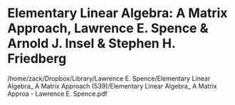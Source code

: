# Elementary Linear Algebra: A Matrix Approach, Lawrence E. Spence & Arnold J. Insel & Stephen H. Friedberg

/home/zack/Dropbox/Library/Lawrence E. Spence/Elementary Linear Algebra_ A Matrix Approach (539)/Elementary Linear Algebra_ A Matrix Approa - Lawrence E. Spence.pdf

